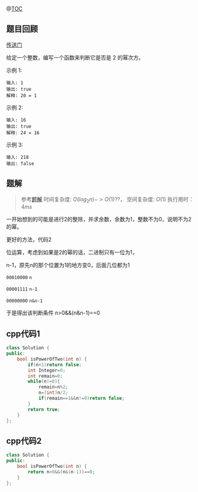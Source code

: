 @[TOC](LeetCode-day33-2的幂-位运算-easy-cpp)

## 题目回顾

[传送门](https://leetcode-cn.com/problems/power-of-two/)

给定一个整数，编写一个函数来判断它是否是 2 的幂次方。

示例 1:
```
输入: 1
输出: true
解释: 20 = 1
```
示例 2:
```
输入: 16
输出: true
解释: 24 = 16
```
示例 3:
```
输入: 218
输出: false
```


## 题解

> 参考[题解](https://leetcode-cn.com/problems/power-of-two/solution/2de-mi-ci-fang-de-xing-zhi-by-zui-hou-de-dai-ma/)
> 时间复杂度: $O(log_{2}{n})->O(1)??$， 
> 空间复杂度: $O(1)$
> 执行用时：$4 ms$ 

一开始想到的可能是进行2的整除，并求余数，余数为1，整数不为0，说明不为2的幂。

更好的方法，代码2

位运算，考虑到如果是2的幂的话，二进制只有一位为1，

n-1，原先n的那个位置为1的地方变0，后面几位都为1

`00010000` `n`

`00001111` `n-1` 

`00000000` `n&n-1`

于是得出该判断条件 n>0&&(n&n-1)==0

## cpp代码1

```c++
class Solution {
public:
    bool isPowerOfTwo(int n) {
        if(n<1)return false;
        int Integer=0;
        int remain=0;
        while(n!=0){
            remain=n%2;
            n=(int)n/2;
            if(remain==1&&n!=0)return false;
        }
        return true;
    }
};
```

## cpp代码2

```c++
class Solution {
public:
    bool isPowerOfTwo(int n) {
        return n>0&&(n&(n-1))==0;
    }
};
```


